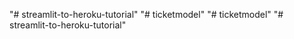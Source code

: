 "# streamlit-to-heroku-tutorial" 
"# ticketmodel" 
"# ticketmodel" 
"# streamlit-to-heroku-tutorial" 
